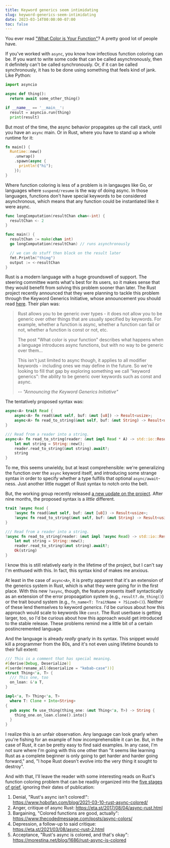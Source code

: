 ```yaml
---
title: Keyword generics seem intimidating
slug: keyword-generics-seem-intimidating
date: 2023-03-14T00:00:00-07:00
toc: false
---
```


You ever read ["What Color is Your Function"](https://journal.stuffwithstuff.com/2015/02/01/what-color-is-your-function/)? A pretty good lot of people have.

If you've worked with `async`, you know how infectious function coloring can be. If you want to write some code that can be called asynchronously, then it definitely can't be called synchronously. Or, if it can be called synchronously, it has to be done using something that feels kind of jank. Like Python:

```py
import asyncio

async def thing():
  return await some_other_thing()

if __name__ == '__main__':
  result = asyncio.run(thing)
  print(result)
```

But most of the time, the async behavior propagates up the call stack, until you have an `async` main. Or in Rust, where you have to stand up a whole runtime for it:

```rust
fn main() {
  Runtime::new()
    .unwrap()
    .spawn(async {
      println!("hi");
    });
}
```

Where function coloring is less of a problem is in langauges like Go, or languages where `suspend/resume`
is the way of doing async. In those languages, functions don't have special keywords to be considered asynchronous,
which means that any function could be instantiated like it were async.

```go
func longComputation(resultChan chan<-int) {
  resultChan <- 2
}

func main() {
  resultChan := make(chan int)
  go longComputation(resultChan) // runs asynchronously

  // we can do stuff then block on the result later
  fmt.Println("thing")
  output := <-resultChan
}
```

Rust is a modern language with a huge groundswell of support. The steering committee wants what's best for its users, so it makes sense that they would benefit from solving this problem sooner than later. The Rust project recently announced that they were planning to tackle this problem through the Keyword Generics Initiative, whose announcement you should read [here](https://blog.rust-lang.org/inside-rust/2022/07/27/keyword-generics.html). Their plan was:

> Rust allows you to be generic over types - it does not allow you to be generic over other things that are usually specified by keywords. For example, whether a function is async, whether a function can fail or not, whether a function is const or not, etc.
>
> The post "What color is your function" describes what happens when a language introduces async functions, but with no way to be generic over them...
>
> This isn't just limited to async though, it applies to all modifier keywords - including ones we may define in the future. So we're looking to fill that gap by exploring something we call "keyword generics": the ability to be generic over keywords such as const and async.
>
> *-- "Announcing the Keyword Generics Initiative"*

The tentatively proposed syntax was:

```rs
async<A> trait Read {
    async<A> fn read(&mut self, buf: &mut [u8]) -> Result<usize>;
    async<A> fn read_to_string(&mut self, buf: &mut String) -> Result<usize> { ... }
}

/// Read from a reader into a string.
async<A> fn read_to_string(reader: &mut impl Read * A) -> std::io::Result<String> {
    let mut string = String::new();
    reader.read_to_string(&mut string).await?;
    string
}
```

To me, this seems unwieldy, but at least comprehensible: we're generalizing the function over the `async` keyword itself, and introducing some strange syntax in order to specify whether a type fulfills that optional `async/await`-ness. Just another little nugget of Rust syntax to notch onto the belt.

But, the working group recently released [a new update on the project](https://blog.rust-lang.org/inside-rust/2023/02/23/keyword-generics-progress-report-feb-2023.html). After nine months, the proposed syntax is a _little_ different.

```rs
trait ?async Read {
    ?async fn read(&mut self, buf: &mut [u8]) -> Result<usize>;
    ?async fn read_to_string(&mut self, buf: &mut String) -> Result<usize> { ... }
}

/// Read from a reader into a string.
?async fn read_to_string(reader: &mut impl ?async Read) -> std::io::Result<String> {
    let mut string = String::new();
    reader.read_to_string(&mut string).await?;
    Ok(string)
}
```

I know this is still relatively early in the lifetime of the project, but I can't say I'm enthused with this. In fact, this syntax kind of makes me anxious.

At least in the case of `async<A>`, it is pretty apparent that it's an extension of the generics system in Rust, which is what they were going for in the first place. With this new `?async`, though, the feature presents itself syntactically as an extension of the error propoagation system (e.g., `result?.do_thing()`) or the trait bound system (e.g., `fn_name<T: TraitName + ?Sized>()`). Neither of these lend themselves to keyword _generics_. I'd be curious about how this approach would scale to keywords like `const`. The Rust userbase is getting larger, too, so I'd be curious about how this approach would get introduced to the stable release. These problems remind me a little bit of a certain postincremented language.

And the language is already _really_ gnarly in its syntax. This snippet would kill a programmer from the 80s, and it's not even using lifetime bounds to their full extent:

```rs
/// This is a comment that has special meaning.
#[derive(Debug, Deserialize)]
#[serde(rename_all(deserialize = "kebab-case"))]
struct Thing<'a, T> {
  /// This one, too
  on_loan: &'a T,
}

impl<'a, T> Thing<'a, T>
  where T: Clone + Into<String>
{
  pub async fn use_thing(thing_one: &mut Thing<'a, T>) -> String {
    thing_one.on_loan.clone().into()
  }
}
```

I realize this is an unfair observation. Any language can look gnarly when you're fishing for an example of how incomprehensible it can be. But, in the case of Rust, it can be pretty easy to find said examples. In any case, I'm not sure where I'm going with this one other than "it seems like learning Rust as a complete beginner is only going to get harder and harder going forward," and, "I hope Rust doesn't evolve into the very thing it sought to destroy".

And with that, I'll leave the reader with some interesting reads on Rust's function coloring problem that can be readily organized into the [five stages of grief](https://www.washington.edu/counseling/2020/06/08/the-stages-of-grief-accepting-the-unacceptable/), ignoring their dates of publication:

1. Denial, "Rust's async isn't colored!": <https://www.hobofan.com/blog/2021-03-10-rust-async-colored/>
2. Anger, critique of async Rust: <https://eta.st/2017/08/04/async-rust.html>
3. Bargaining, "Colored functions are good, actually": <https://www.thecodedmessage.com/posts/async-colors/>
4. Depression, a follow-up to said critique: <https://eta.st/2021/03/08/async-rust-2.html>
5. Acceptance, "Rust's async is colored, and that's okay": <https://morestina.net/blog/1686/rust-async-is-colored>

